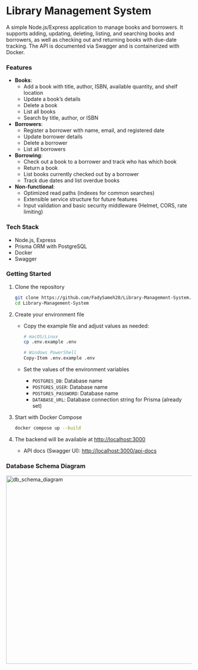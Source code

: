 # Library Management System

A simple Node.js/Express application to manage books and borrowers. It supports adding, updating, deleting, listing, and searching books and borrowers, as well as checking out and returning books with due-date tracking. The API is documented via Swagger and is containerized with Docker.

### Features
- **Books**:
  - Add a book with title, author, ISBN, available quantity, and shelf location
  - Update a book’s details
  - Delete a book
  - List all books
  - Search by title, author, or ISBN
- **Borrowers**:
  - Register a borrower with name, email, and registered date
  - Update borrower details
  - Delete a borrower
  - List all borrowers
- **Borrowing**:
  - Check out a book to a borrower and track who has which book
  - Return a book
  - List books currently checked out by a borrower
  - Track due dates and list overdue books
- **Non-functional**:
  - Optimized read paths (indexes for common searches)
  - Extensible service structure for future features
  - Input validation and basic security middleware (Helmet, CORS, rate limiting)

### Tech Stack
- Node.js, Express
- Prisma ORM with PostgreSQL
- Docker
- Swagger

### Getting Started

1) Clone the repository
    ```bash
    git clone https://github.com/FadySameh20/Library-Management-System.git
    cd Library-Management-System
    ```

2) Create your environment file
    - Copy the example file and adjust values as needed:
        ```bash
        # macOS/Linux
        cp .env.example .env

        # Windows PowerShell
        Copy-Item .env.example .env
        ```

    - Set the values of the environment variables
        - `POSTGRES_DB`: Database name
        - `POSTGRES_USER`: Database name
        - `POSTGRES_PASSWORD`: Database name
        - `DATABASE_URL`: Database connection string for Prisma (already set)

3) Start with Docker Compose
    ```bash
    docker compose up --build
    ```

4) The backend will be available at [http://localhost:3000](http://localhost:3000)
    - API docs (Swagger UI): [http://localhost:3000/api-docs](http://localhost:3000/api-docs)
  
### Database Schema Diagram
  <img width="536" height="511" alt="db_schema_diagram" src="https://github.com/user-attachments/assets/f1574242-d84b-48b7-b7f8-85981f346e61" />
